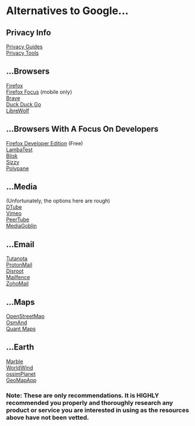 # Alternatives to Google...

## Privacy Info
[Privacy Guides](https://www.privacyguides.org/en/)\
[Privacy Tools](https://www.privacytools.io/)

## ...Browsers
[Firefox](https://www.mozilla.org/en-US/firefox/)\
[Firefox Focus](https://www.mozilla.org/en-US/firefox/browsers/mobile/focus/) (mobile only)\
[Brave](https://brave.com/)\
[Duck Duck Go](https://duckduckgo.com/app)\
[LibreWolf](https://librewolf.net/)

## ...Browsers With A Focus On Developers
[Firefox Developer Edition](https://www.mozilla.org/en-US/firefox/developer/) (Free)\
[LambaTest](https://www.lambdatest.com/)\
[Blisk](https://blisk.io/)\
[Sizzy](https://sizzy.co/)\
[Polypane](https://polypane.app/)

## ...Media 
(Unfortunately, the options here are rough)\
[DTube](https://d.tube/)\
[Vimeo](https://vimeo.com/watch)\
[PeerTube](https://joinpeertube.org/)\
[MediaGoblin](https://mediagoblin.org/)

## ...Email
[Tutanota](https://tutanota.com/)\
[ProtonMail](https://proton.me/mail)\
[Disroot](https://disroot.org/en)\
[Mailfence](https://mailfence.com/)\
[ZohoMail](https://www.zoho.com/mail/?ireft=nhome&src=fa)

## ...Maps
[OpenStreetMap](https://www.openstreetmap.org)\
[OsmAnd](https://osmand.net/)\
[Quant Maps](https://www.qwant.com/maps)

## ...Earth
[Marble](https://marble.kde.org/)\
[WorldWind](https://worldwind.arc.nasa.gov/java/)\
[ossimPlanet](https://trac.osgeo.org/ossim/wiki/OssimPlanet)\
[GeoMapApp](https://www.geomapapp.org/)


### Note: These are only recommendations. It is HIGHLY recommended you properly and thoroughly research any product or service you are interested in using as the resources above have not been vetted.